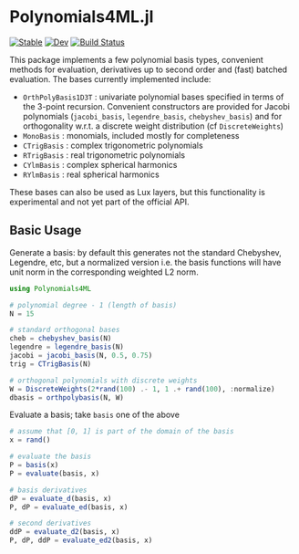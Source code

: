 # Polynomials4ML.jl

[![Stable](https://img.shields.io/badge/docs-stable-blue.svg)](https://ACEsuit.github.io/Polynomials4ML.jl/stable/)
[![Dev](https://img.shields.io/badge/docs-dev-blue.svg)](https://ACEsuit.github.io/Polynomials4ML.jl/dev/)
[![Build Status](https://github.com/ACEsuit/Polynomials4ML.jl/actions/workflows/CI.yml/badge.svg?branch=main)](https://github.com/ACEsuit/Polynomials4ML.jl/actions/workflows/CI.yml?query=branch%3Amain)

This package implements a few polynomial basis types, convenient methods for evaluation, derivatives up to second order and (fast) batched evaluation. The bases currently implemented include: 
* `OrthPolyBasis1D3T` : univariate polynomial bases specified in terms of the 3-point recursion. Convenient constructors are provided for Jacobi polynomials (`jacobi_basis`, `legendre_basis`, `chebyshev_basis`) and for orthogonality w.r.t. a discrete weight distribution (cf `DiscreteWeights`)
* `MonoBasis` : monomials, included mostly for completeness
* `CTrigBasis` : complex trigonometric polynomials 
* `RTrigBasis` : real trigonometric polynomials 
* `CYlmBasis` : complex spherical harmonics 
* `RYlmBasis` : real spherical harmonics 

These bases can also be used as Lux layers, but this functionality is experimental and not yet part of the official API. 

## Basic Usage 

Generate a basis: by default this generates not the standard Chebyshev, Legendre, etc, but a normalized version i.e. the basis functions will have unit norm in the corresponding weighted L2 norm. 
```julia 
using Polynomials4ML 

# polynomial degree - 1 (length of basis)
N = 15 

# standard orthogonal bases 
cheb = chebyshev_basis(N)
legendre = legendre_basis(N) 
jacobi = jacobi_basis(N, 0.5, 0.75)
trig = CTrigBasis(N)

# orthogonal polynomials with discrete weights 
W = DiscreteWeights(2*rand(100) .- 1, 1 .+ rand(100), :normalize)
dbasis = orthpolybasis(N, W)
``` 

Evaluate a basis; take `basis` one of the above
```julia 
# assume that [0, 1] is part of the domain of the basis
x = rand()

# evaluate the basis
P = basis(x) 
P = evaluate(basis, x)

# basis derivatives 
dP = evaluate_d(basis, x)
P, dP = evaluate_ed(basis, x)

# second derivatives 
ddP = evaluate_d2(basis, x)
P, dP, ddP = evaluate_ed2(basis, x)
```

